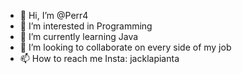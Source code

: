 - 👋 Hi, I’m @Perr4
- 👀 I’m interested in Programming
- 🌱 I’m currently learning Java
- 💞️ I’m looking to collaborate on every side of my job
- 📫 How to reach me
Insta: jacklapianta

<!---
Perr4/Perr4 is a ✨ special ✨ repository because its `README.md` (this file) appears on your GitHub profile.
You can click the Preview link to take a look at your changes.
--->
